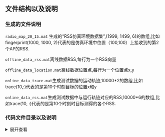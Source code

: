 ## 文件结构以及说明
### 生成的文件说明
<code>radio_map_20_15.mat</code> 生成的“RSS仿真环境数据集”,(1999, 1499, 6)的数组,比如fingerprint(1000, 1000, 2)代表的是仿真环境中位置（100,100）上接收到的第2个AP的RSS.

<code>offline_data_rss.mat</code>离线数据RSS,每行为一个RSS向量

<code>offline_data_location.mat</code>离线数据位置点,每行为一个位置点x,y

<code>online_data_trace.mat</code>生成测试数据的运动轨迹,10000*2的数组,比如trace(10,:)代表的是第10个时刻目标的位置x和y

<code>online_data_rss.mat</code>生成测试数据中与运行轨迹对应的RSS,10000*6的数组,比如trace(10, :)代表的是第10个时刻时目标测得的各个RSS.

### 代码文件目录以及说明
<details>
<summary>展开查看</summary>
<pre><code>
├── generate_radio_map.m 生成“RSS仿真环境数据集”.
├── get_offline_data.m 
├── get_offline_data_random.m 模拟随机数据采集,生成位置指纹库.
├── get_offline_data_uniform.m 模拟均匀数据采集,生成位置指纹库.
├── get_online_data.m 模拟在线阶段,生成测试数据.
├── get_random_trace.m 生成一条随机轨迹.
├── get_rss_by_ray_tracing.m 简化场景下（空旷房间）的射线跟踪.
├── main_raytracing.m 主程序
└── README.md
</code></pre>
</details>